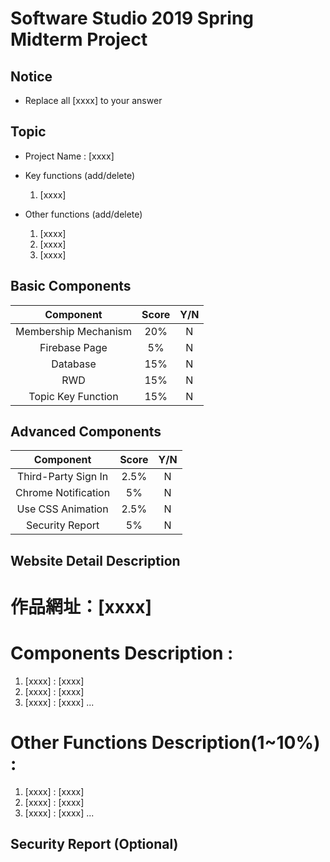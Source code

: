 # Software Studio 2019 Spring Midterm Project
## Notice
* Replace all [xxxx] to your answer

## Topic
* Project Name : [xxxx]
* Key functions (add/delete)
    1. [xxxx]
    
* Other functions (add/delete)
    1. [xxxx]
    2. [xxxx]
    3. [xxxx]

## Basic Components
|Component|Score|Y/N|
|:-:|:-:|:-:|
|Membership Mechanism|20%|N|
|Firebase Page|5%|N|
|Database|15%|N|
|RWD|15%|N|
|Topic Key Function|15%|N|

## Advanced Components
|Component|Score|Y/N|
|:-:|:-:|:-:|
|Third-Party Sign In|2.5%|N|
|Chrome Notification|5%|N|
|Use CSS Animation|2.5%|N|
|Security Report|5%|N|

## Website Detail Description

# 作品網址：[xxxx]

# Components Description : 
1. [xxxx] : [xxxx]
2. [xxxx] : [xxxx]
3. [xxxx] : [xxxx]
...

# Other Functions Description(1~10%) : 
1. [xxxx] : [xxxx]
2. [xxxx] : [xxxx]
3. [xxxx] : [xxxx]
...

## Security Report (Optional)
